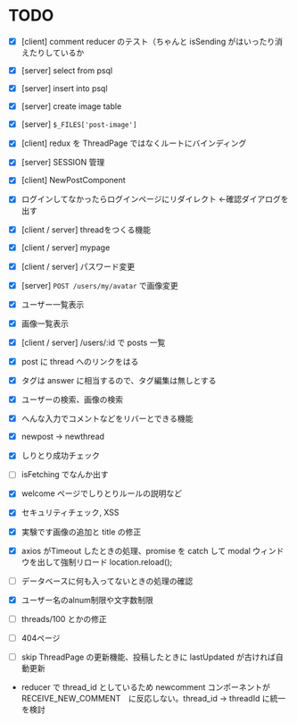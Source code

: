 # TODO
- [x] [client] comment reducer のテスト（ちゃんと isSending がはいったり消えたりしているか
- [x] [server] select from psql
- [x] [server] insert into psql
- [x] [server] create image table
- [x] [server] `$_FILES['post-image']`
- [x] [client] redux を ThreadPage ではなくルートにバインディング
- [x] [server] SESSION 管理
- [x] [client] NewPostComponent
- [x] ログインしてなかったらログインページにリダイレクト ←確認ダイアログを出す
- [x] [client / server] threadをつくる機能
- [x] [client / server] mypage
- [x] [client / server] パスワード変更
- [x] [server] `POST /users/my/avatar` で画像変更
- [x] ユーザー一覧表示
- [x] 画像一覧表示
- [x] [client / server] /users/:id で posts 一覧
- [x] post に thread へのリンクをはる
- [x] タグは answer に相当するので、タグ編集は無しとする
- [x] ユーザーの検索、画像の検索
- [x] へんな入力でコメントなどをリバーとできる機能
- [x] newpost -> newthread
- [x] しりとり成功チェック
- [ ] isFetching でなんか出す
- [x] welcome ページでしりとりルールの説明など
- [x] セキュリティチェック, XSS
- [x] 実験です画像の追加と title の修正
- [x] axios がTimeout したときの処理、promise を catch して modal ウィンドウを出して強制リロード location.reload();
- [ ] データベースに何も入ってないときの処理の確認
- [x] ユーザー名のalnum制限や文字数制限
- [ ] threads/100 とかの修正
- [ ] 404ページ

- [ ] skip ThreadPage の更新機能、投稿したときに lastUpdated が古ければ自動更新
- reducer で thread_id としているため newcomment コンポーネントが RECEIVE_NEW_COMMENT　に反応しない。thread_id -> threadId に統一を検討
